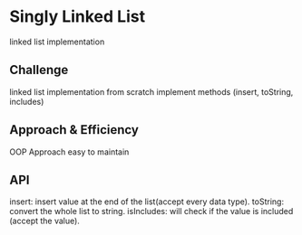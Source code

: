 # Singly Linked List
<!-- Short summary or background information -->
linked list implementation

## Challenge
<!-- Description of the challenge -->
linked list implementation from scratch 
implement methods (insert, toString, includes)

## Approach & Efficiency
<!-- What approach did you take? Why? What is the Big O space/time for this approach? -->
OOP Approach easy to maintain
## API
<!-- Description of each method publicly available to your Linked List -->
insert: insert value at the end of the list(accept every data type).
toString: convert the whole list to string.
isIncludes: will check if the value is included (accept the value).


![]()